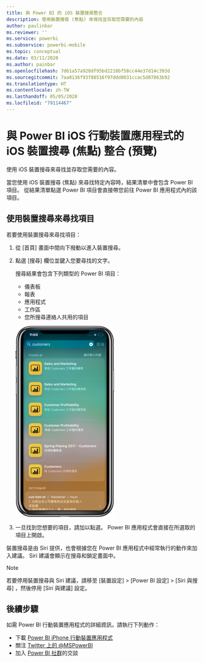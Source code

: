 ```yaml
---
title: 與 Power BI 的 iOS 裝置搜尋整合
description: 使用裝置搜尋 (焦點) 來尋找並存取您需要的內容
author: paulinbar
ms.reviewer: ''
ms.service: powerbi
ms.subservice: powerbi-mobile
ms.topic: conceptual
ms.date: 03/11/2020
ms.author: painbar
ms.openlocfilehash: 7d61a57a928df95bd2210bf58cc44e37d14c393d
ms.sourcegitcommit: 7aa0136f93f88516f97ddd8031ccac5d07863b92
ms.translationtype: HT
ms.contentlocale: zh-TW
ms.lasthandoff: 05/05/2020
ms.locfileid: "79114467"
---
```

# <a name="ios-device-search-spotlight-integration-with-power-bi-mobile-ios-app-preview"></a>與 Power BI iOS 行動裝置應用程式的 iOS 裝置搜尋 (焦點) 整合 (預覽)
使用 iOS 裝置搜尋來尋找並存取您需要的內容。

當您使用 iOS 裝置搜尋 (焦點) 來尋找特定內容時，結果清單中會包含 Power BI 項目。 從結果清單點選 Power BI 項目會直接帶您前往 Power BI 應用程式內的該項目。

## <a name="find-items-using-device-search"></a>使用裝置搜尋來尋找項目

若要使用裝置搜尋來尋找項目：

1. 從 [首頁]  畫面中間向下撥動以進入裝置搜尋。

2. 點選 [搜尋]  欄位並鍵入您要尋找的文字。
 
   搜尋結果會包含下列類型的 Power BI 項目：

    * 儀表板
    * 報表
    * 應用程式
    * 工作區
    * 您所搜尋連絡人共用的項目

    ![在 iOS 裝置搜尋中顯示 Power BI 搜尋結果的螢幕擷取畫面](./media/mobile-apps-ios-siri-search/power-bi-spotlight-search.png)

 3. 一旦找到您想要的項目，請加以點選。 Power BI 應用程式會直接在所選取的項目上開啟。 

裝置搜尋是由 Siri 提供，也會根據您在 Power BI 應用程式中經常執行的動作來加入建議。 Siri 建議會顯示在搜尋和鎖定畫面中。

>[!NOTE]
>
>若要停用裝置搜尋與 Siri 建議，請移至 [裝置設定]  > [Power BI 設定]  > [Siri 與搜尋]  ，然後停用 [Siri 與建議]  設定。
>

## <a name="next-steps"></a>後續步驟
如需 Power BI 行動裝置應用程式的詳細資訊，請執行下列動作： 

* 下載 [Power BI iPhone 行動裝置應用程式](https://go.microsoft.com/fwlink/?LinkId=522062)
* 關注 [Twitter 上的 @MSPowerBI](https://twitter.com/MSPowerBI)
* 加入 [Power BI 社群](https://community.powerbi.com/)的交談

